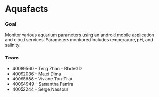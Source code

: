 # Aquafacts

### Goal
Monitor various aquarium parameters using an android mobile application and cloud services. Parameters monitored includes temperature, pH, and salinity.

### Team
* 40089560 - Teng Zhao - BladeGD
* 40092036 - Matei Dima
* 40095688 - Viviane Ton-That
* 40094949 - Samantha Famira
* 40052244 - Serge Nassour
